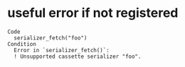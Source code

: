 # useful error if not registered

    Code
      serializer_fetch("foo")
    Condition
      Error in `serializer_fetch()`:
      ! Unsupported cassette serializer "foo".

